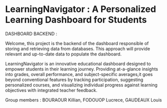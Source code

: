 # LearningNavigator : A Personalized Learning Dashboard for Students

DASHBOARD BACKEND :

Welcome, this project is the backend of the dashboard responsible of storing and retrieving data from databases. This approach will provide relevant and up-to-date data to populate the dashboard.

LearningNavigator is an innovative educational dashboard designed to empower students in their learning journey. Providing at-a-glance insights into grades, overall performance, and subject-specific averages,it goes beyond conventional features by tracking participation, suggesting personalized courses, and visualizing individual progress against learning objectives with integrated teacher feedback.

Group members : BOURAOUR Killian, FODOUOP Lucrece, GAUDEAUX Louis